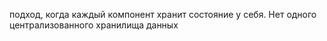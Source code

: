 подход, когда каждый компонент хранит состояние у себя. Нет одного централизованного хранилища данных 